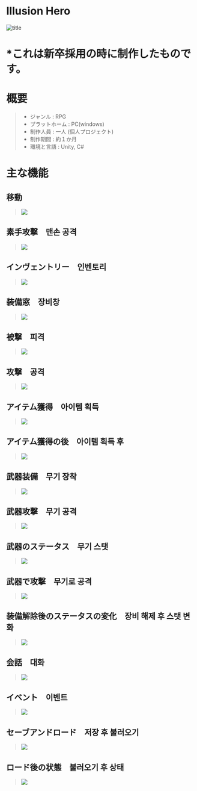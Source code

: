 # Illusion Hero

![title](https://user-images.githubusercontent.com/32096820/142764697-1da0de5c-ec34-412c-a8bc-615c13ea0cca.png)
# *これは新卒採用の時に制作したものです。

# 概要
> + ジャンル : RPG
> + プラットホーム : PC(windows)
> + 制作人員 : 一人 (個人プロジェクト)
> + 制作期間 : 約１か月
> + 環境と言語 : Unity, C#

# 主な機能
## 移動
> <img src="https://user-images.githubusercontent.com/32096820/142854930-4e9fcbcb-278a-4710-b747-1234dcf895a7.gif">
## 素手攻撃　맨손 공격
> <img src="https://user-images.githubusercontent.com/32096820/142854944-b4b69f84-50d2-4276-aa97-1970c05150eb.gif">
## インヴェントリー　인벤토리
> <img src="https://user-images.githubusercontent.com/32096820/142854953-e07eb7eb-ec4a-4836-a2b6-f87a16670de6.gif">
## 装備窓　장비창
> <img src="https://user-images.githubusercontent.com/32096820/142854955-61990bc1-3f94-44b3-b4cc-d30909b9562b.gif">
## 被撃　피격
> <img src="https://user-images.githubusercontent.com/32096820/142854960-d10409da-eeb5-4c60-be49-149a0a9b3020.gif">
## 攻撃　공격
> <img src="https://user-images.githubusercontent.com/32096820/142854972-12e46c77-4772-4430-bc38-08c043796128.gif">
## アイテム獲得　아이템 획득
> <img src="https://user-images.githubusercontent.com/32096820/142854981-e77974fa-92d1-4173-9c51-d60bbb720668.gif">
## アイテム獲得の後　아이템 획득 후
> <img src="https://user-images.githubusercontent.com/32096820/142854991-22ab8e60-4e43-4e91-8bcd-6e91ede2115f.gif">
## 武器装備　무기 장착
> <img src="https://user-images.githubusercontent.com/32096820/142854995-d73756db-aaf3-4784-9a5e-8bf87ccf7e9d.gif">
## 武器攻撃　무기 공격
> <img src="https://user-images.githubusercontent.com/32096820/142854997-230cd1f4-afbf-4852-bb6b-5ad9463d0cb3.gif">
## 武器のステータス　무기 스탯
> <img src="https://user-images.githubusercontent.com/32096820/142855004-2343d225-a532-4ec1-87bb-59f7ad937d2e.gif">
## 武器で攻撃　무기로 공격
> <img src="https://user-images.githubusercontent.com/32096820/142855010-972d39a8-6521-4db9-8a44-8d4023f723f8.gif">
## 装備解除後のステータスの変化　장비 해제 후 스탯 변화
> <img src="https://user-images.githubusercontent.com/32096820/142855017-03781be3-2acd-4d8f-a162-de637f3748f3.gif">
## 会話　대화
> <img src="https://user-images.githubusercontent.com/32096820/142855020-2aa961bd-9188-469a-a84d-56fe84ba64dd.gif">
## イベント　이벤트
> <img src="https://user-images.githubusercontent.com/32096820/142855027-a2fb0b86-1ec1-4148-8f40-1119f3643ab1.gif">
## セーブアンドロード　저장 후 불러오기
> <img src="https://user-images.githubusercontent.com/32096820/142855534-da58e06f-3642-43a6-a28c-2fe359403c1a.gif">
## ロード後の状態　불러오기 후 상태
> <img src="https://user-images.githubusercontent.com/32096820/142855048-025b0169-12f7-4000-8b76-41111efaea99.gif">
